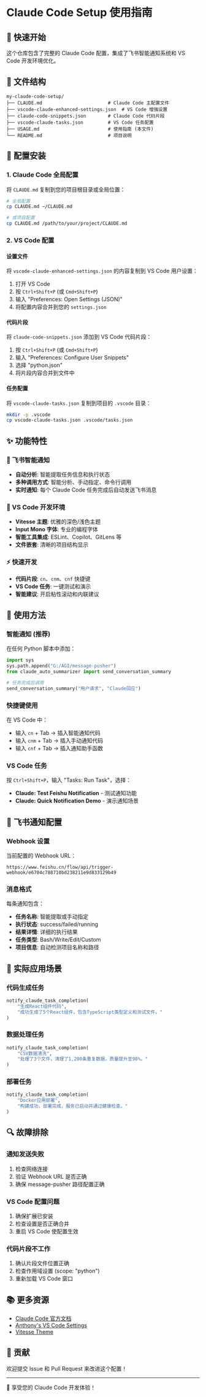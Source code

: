 # Claude Code Setup 使用指南

## 🎯 快速开始

这个仓库包含了完整的 Claude Code 配置，集成了飞书智能通知系统和 VS Code 开发环境优化。

## 📁 文件结构

```
my-claude-code-setup/
├── CLAUDE.md                        # Claude Code 主配置文件
├── vscode-claude-enhanced-settings.json  # VS Code 增强设置
├── claude-code-snippets.json        # Claude Code 代码片段
├── vscode-claude-tasks.json         # VS Code 任务配置
├── USAGE.md                         # 使用指南 (本文件)
└── README.md                        # 项目说明
```

## 🚀 配置安装

### 1. Claude Code 全局配置

将 `CLAUDE.md` 复制到您的项目根目录或全局位置：

```bash
# 全局配置
cp CLAUDE.md ~/CLAUDE.md

# 或项目配置
cp CLAUDE.md /path/to/your/project/CLAUDE.md
```

### 2. VS Code 配置

#### 设置文件
将 `vscode-claude-enhanced-settings.json` 的内容复制到 VS Code 用户设置：

1. 打开 VS Code
2. 按 `Ctrl+Shift+P` (或 `Cmd+Shift+P`)
3. 输入 "Preferences: Open Settings (JSON)"
4. 将配置内容合并到您的 `settings.json`

#### 代码片段
将 `claude-code-snippets.json` 添加到 VS Code 代码片段：

1. 按 `Ctrl+Shift+P` (或 `Cmd+Shift+P`)
2. 输入 "Preferences: Configure User Snippets"
3. 选择 "python.json"
4. 将片段内容合并到文件中

#### 任务配置
将 `vscode-claude-tasks.json` 复制到项目的 `.vscode` 目录：

```bash
mkdir -p .vscode
cp vscode-claude-tasks.json .vscode/tasks.json
```

## ✨ 功能特性

### 🤖 飞书智能通知

- **自动分析**: 智能提取任务信息和执行状态
- **多种调用方式**: 智能分析、手动指定、命令行调用
- **实时通知**: 每个 Claude Code 任务完成后自动发送飞书消息

### 🎨 VS Code 开发环境

- **Vitesse 主题**: 优雅的深色/浅色主题
- **Input Mono 字体**: 专业的编程字体
- **智能工具集成**: ESLint、Copilot、GitLens 等
- **文件嵌套**: 清晰的项目结构显示

### ⚡ 快速开发

- **代码片段**: `cn`、`cnm`、`cnf` 快捷键
- **VS Code 任务**: 一键测试和演示
- **智能建议**: 开启粘性滚动和内联建议

## 🔧 使用方法

### 智能通知 (推荐)

在任何 Python 脚本中添加：

```python
import sys
sys.path.append("G:/AGI/message-pusher")
from claude_auto_summarizer import send_conversation_summary

# 任务完成后调用
send_conversation_summary("用户请求", "Claude回应")
```

### 快捷键使用

在 VS Code 中：

- 输入 `cn` + Tab → 插入智能通知代码
- 输入 `cnm` + Tab → 插入手动通知代码
- 输入 `cnf` + Tab → 插入通知助手函数

### VS Code 任务

按 `Ctrl+Shift+P`，输入 "Tasks: Run Task"，选择：
- **Claude: Test Feishu Notification** - 测试通知功能
- **Claude: Quick Notification Demo** - 演示通知场景

## 📱 飞书通知配置

### Webhook 设置

当前配置的 Webhook URL：
```
https://www.feishu.cn/flow/api/trigger-webhook/e6704c788710bd238211e9d833129b49
```

### 消息格式

每条通知包含：
- **任务名称**: 智能提取或手动指定
- **执行状态**: success/failed/running
- **结果详情**: 详细的执行结果
- **任务类型**: Bash/Write/Edit/Custom
- **项目信息**: 自动检测项目名称和路径

## 🎯 实际应用场景

### 代码生成任务
```python
notify_claude_task_completion(
    "生成React组件代码",
    "成功生成了5个React组件，包含TypeScript类型定义和测试文件。"
)
```

### 数据处理任务
```python
notify_claude_task_completion(
    "CSV数据清洗",
    "处理了3个文件，清理了1,200条重复数据，质量提升至98%。"
)
```

### 部署任务
```python
notify_claude_task_completion(
    "Docker应用部署",
    "构建成功，部署完成，服务已启动并通过健康检查。"
)
```

## 🔍 故障排除

### 通知发送失败

1. 检查网络连接
2. 验证 Webhook URL 是否正确
3. 确保 message-pusher 路径配置正确

### VS Code 配置问题

1. 确保扩展已安装
2. 检查设置是否正确合并
3. 重启 VS Code 使配置生效

### 代码片段不工作

1. 确认片段文件位置正确
2. 检查作用域设置 (scope: "python")
3. 重新加载 VS Code 窗口

## 📚 更多资源

- [Claude Code 官方文档](https://claude.ai/code)
- [Anthony's VS Code Settings](https://github.com/antfu/vscode-settings)
- [Vitesse Theme](https://github.com/antfu/vscode-theme-vitesse)

## 🤝 贡献

欢迎提交 Issue 和 Pull Request 来改进这个配置！

---

🎉 享受您的 Claude Code 开发体验！
